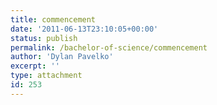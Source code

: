```yaml
---
title: commencement
date: '2011-06-13T23:10:05+00:00'
status: publish
permalink: /bachelor-of-science/commencement
author: 'Dylan Pavelko'
excerpt: ''
type: attachment
id: 253
---
```

<!DOCTYPE html PUBLIC "-//W3C//DTD HTML 4.0 Transitional//EN" "http://www.w3.org/TR/REC-html40/loose.dtd">
<?xml encoding="UTF-8">
